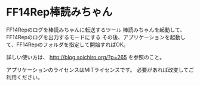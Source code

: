FF14Rep棒読みちゃん
======================
FF14Repのログを棒読みちゃんに転送するツール
棒読みちゃんを起動して、FF14Repのログを出力するモードにする
その後、アプリケーションを起動して、FF14Repのフォルダを指定して開始すればOK。

詳しい使い方は、
http://blog.soichiro.org/?p=265
を参照のこと。

アプリケーションのライセンスはMITライセンスです。
必要があれば改変してご利用ください。

